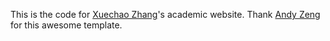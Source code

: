 This is the code for [Xuechao Zhang](https://sszxc.net/)'s academic website. 
Thank [Andy Zeng](https://andyzeng.github.io/) for this awesome template.
